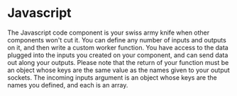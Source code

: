 # Javascript

The Javascript code component is your swiss army knife when other components won't cut it.  You can define any number of inputs and outputs on it, and then write a custom worker function.  You have access to the data plugged into the inputs you created on your component, and can send data out along your outputs.
Please note that the return of your function must be an object whose keys are the same value as the names given to your output sockets.  The incoming inputs argument is an object whose keys are the names you defined, and each is an array.
